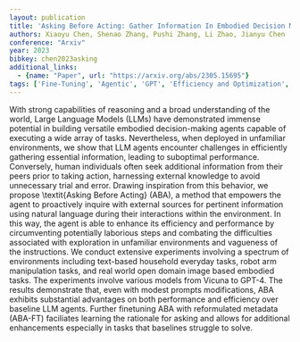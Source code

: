 ```yaml
---
layout: publication
title: 'Asking Before Acting: Gather Information In Embodied Decision Making With Language Models'
authors: Xiaoyu Chen, Shenao Zhang, Pushi Zhang, Li Zhao, Jianyu Chen
conference: "Arxiv"
year: 2023
bibkey: chen2023asking
additional_links:
  - {name: "Paper", url: "https://arxiv.org/abs/2305.15695"}
tags: ['Fine-Tuning', 'Agentic', 'GPT', 'Efficiency and Optimization', 'Model Architecture', 'Reinforcement Learning', 'Interpretability', 'Prompting']
---
```

With strong capabilities of reasoning and a broad understanding of the world,
Large Language Models (LLMs) have demonstrated immense potential in building
versatile embodied decision-making agents capable of executing a wide array of
tasks. Nevertheless, when deployed in unfamiliar environments, we show that LLM
agents encounter challenges in efficiently gathering essential information,
leading to suboptimal performance. Conversely, human individuals often seek
additional information from their peers prior to taking action, harnessing
external knowledge to avoid unnecessary trial and error. Drawing inspiration
from this behavior, we propose \textit\{Asking Before Acting\} (ABA), a method
that empowers the agent to proactively inquire with external sources for
pertinent information using natural language during their interactions within
the environment. In this way, the agent is able to enhance its efficiency and
performance by circumventing potentially laborious steps and combating the
difficulties associated with exploration in unfamiliar environments and
vagueness of the instructions. We conduct extensive experiments involving a
spectrum of environments including text-based household everyday tasks, robot
arm manipulation tasks, and real world open domain image based embodied tasks.
The experiments involve various models from Vicuna to GPT-4. The results
demonstrate that, even with modest prompts modifications, ABA exhibits
substantial advantages on both performance and efficiency over baseline LLM
agents. Further finetuning ABA with reformulated metadata (ABA-FT) faciliates
learning the rationale for asking and allows for additional enhancements
especially in tasks that baselines struggle to solve.
